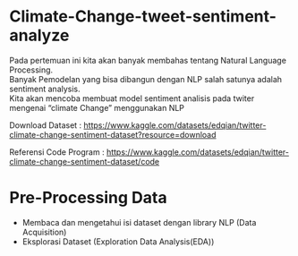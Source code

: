 # Climate-Change-tweet-sentiment-analyze

Pada pertemuan ini kita akan banyak membahas tentang Natural Language Processing.  
Banyak Pemodelan yang bisa dibangun dengan NLP salah satunya adalah sentiment analysis.  
Kita akan mencoba membuat model sentiment analisis pada twiter mengenai “climate Change” menggunakan NLP

Download Dataset : https://www.kaggle.com/datasets/edqian/twitter-climate-change-sentiment-dataset?resource=download

Referensi Code Program : https://www.kaggle.com/datasets/edqian/twitter-climate-change-sentiment-dataset/code

# Pre-Processing Data


*   Membaca dan mengetahui isi dataset dengan library NLP (Data Acquisition)
*   Eksplorasi Dataset (Exploration Data Analysis(EDA))


